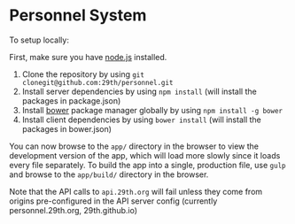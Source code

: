 Personnel System
================
To setup locally:

First, make sure you have [node.js](http://nodejs.org/) installed.

1. Clone the repository by using `git clonegit@github.com:29th/personnel.git`
2. Install server dependencies by using `npm install` (will install the packages in package.json)
3. Install [bower](http://bower.io) package manager globally by using `npm install -g bower`
4. Install client dependencies by using `bower install` (will install the packages in bower.json)

You can now browse to the `app/` directory in the browser to view the development version of the app, which will load more slowly since it loads every file separately. To build the app into a single, production file, use `gulp` and browse to the `app/build/` directory in the browser.

Note that the API calls to `api.29th.org` will fail unless they come from origins pre-configured in the API server config (currently personnel.29th.org, 29th.github.io)